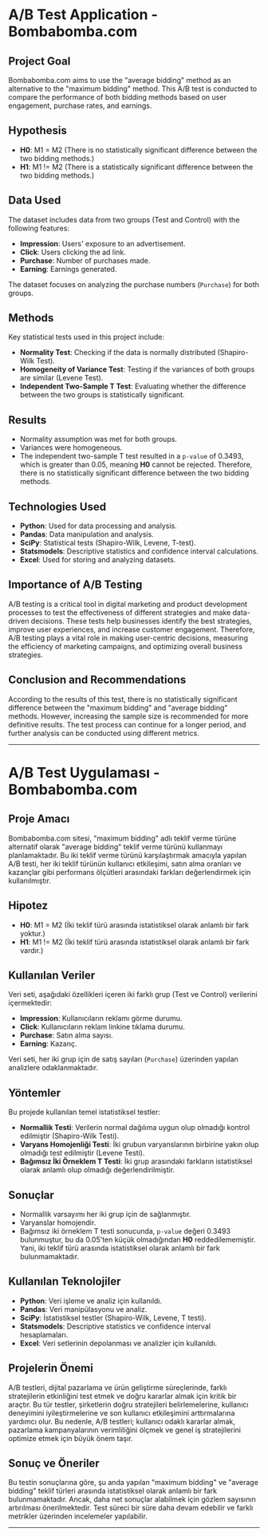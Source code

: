 # A/B Test Application - Bombabomba.com

## Project Goal

Bombabomba.com aims to use the "average bidding" method as an alternative to the "maximum bidding" method. This A/B test is conducted to compare the performance of both bidding methods based on user engagement, purchase rates, and earnings.

## Hypothesis

- **H0**: M1 = M2 (There is no statistically significant difference between the two bidding methods.)
- **H1**: M1 != M2 (There is a statistically significant difference between the two bidding methods.)

## Data Used

The dataset includes data from two groups (Test and Control) with the following features:
- **Impression**: Users' exposure to an advertisement.
- **Click**: Users clicking the ad link.
- **Purchase**: Number of purchases made.
- **Earning**: Earnings generated.

The dataset focuses on analyzing the purchase numbers (`Purchase`) for both groups.

## Methods

Key statistical tests used in this project include:

- **Normality Test**: Checking if the data is normally distributed (Shapiro-Wilk Test).
- **Homogeneity of Variance Test**: Testing if the variances of both groups are similar (Levene Test).
- **Independent Two-Sample T Test**: Evaluating whether the difference between the two groups is statistically significant.

## Results

- Normality assumption was met for both groups.
- Variances were homogeneous.
- The independent two-sample T test resulted in a `p-value` of 0.3493, which is greater than 0.05, meaning **H0** cannot be rejected. Therefore, there is no statistically significant difference between the two bidding methods.

## Technologies Used

- **Python**: Used for data processing and analysis.
- **Pandas**: Data manipulation and analysis.
- **SciPy**: Statistical tests (Shapiro-Wilk, Levene, T-test).
- **Statsmodels**: Descriptive statistics and confidence interval calculations.
- **Excel**: Used for storing and analyzing datasets.

## Importance of A/B Testing

A/B testing is a critical tool in digital marketing and product development processes to test the effectiveness of different strategies and make data-driven decisions. These tests help businesses identify the best strategies, improve user experiences, and increase customer engagement. Therefore, A/B testing plays a vital role in making user-centric decisions, measuring the efficiency of marketing campaigns, and optimizing overall business strategies.

## Conclusion and Recommendations

According to the results of this test, there is no statistically significant difference between the "maximum bidding" and "average bidding" methods. However, increasing the sample size is recommended for more definitive results. The test process can continue for a longer period, and further analysis can be conducted using different metrics.

----

# A/B Test Uygulaması - Bombabomba.com

## Proje Amacı

Bombabomba.com sitesi, "maximum bidding" adlı teklif verme türüne alternatif olarak "average bidding" teklif verme türünü kullanmayı planlamaktadır. Bu iki teklif verme türünü karşılaştırmak amacıyla yapılan A/B testi, her iki teklif türünün kullanıcı etkileşimi, satın alma oranları ve kazançlar gibi performans ölçütleri arasındaki farkları değerlendirmek için kullanılmıştır.

## Hipotez

- **H0**: M1 = M2 (İki teklif türü arasında istatistiksel olarak anlamlı bir fark yoktur.)
- **H1**: M1 != M2 (İki teklif türü arasında istatistiksel olarak anlamlı bir fark vardır.)

## Kullanılan Veriler

Veri seti, aşağıdaki özellikleri içeren iki farklı grup (Test ve Control) verilerini içermektedir:
- **Impression**: Kullanıcıların reklamı görme durumu.
- **Click**: Kullanıcıların reklam linkine tıklama durumu.
- **Purchase**: Satın alma sayısı.
- **Earning**: Kazanç.

Veri seti, her iki grup için de satış sayıları (`Purchase`) üzerinden yapılan analizlere odaklanmaktadır.

## Yöntemler

Bu projede kullanılan temel istatistiksel testler:

- **Normallik Testi**: Verilerin normal dağılıma uygun olup olmadığı kontrol edilmiştir (Shapiro-Wilk Testi).
- **Varyans Homojenliği Testi**: İki grubun varyanslarının birbirine yakın olup olmadığı test edilmiştir (Levene Testi).
- **Bağımsız İki Örneklem T Testi**: İki grup arasındaki farkların istatistiksel olarak anlamlı olup olmadığı değerlendirilmiştir.

## Sonuçlar

- Normallik varsayımı her iki grup için de sağlanmıştır.
- Varyanslar homojendir.
- Bağımsız iki örneklem T testi sonucunda, `p-value` değeri 0.3493 bulunmuştur, bu da 0.05'ten küçük olmadığından **H0** reddedilememiştir. Yani, iki teklif türü arasında istatistiksel olarak anlamlı bir fark bulunmamaktadır.

## Kullanılan Teknolojiler

- **Python**: Veri işleme ve analiz için kullanıldı.
- **Pandas**: Veri manipülasyonu ve analiz.
- **SciPy**: İstatistiksel testler (Shapiro-Wilk, Levene, T testi).
- **Statsmodels**: Descriptive statistics ve confidence interval hesaplamaları.
- **Excel**: Veri setlerinin depolanması ve analizler için kullanıldı.

## Projelerin Önemi

A/B testleri, dijital pazarlama ve ürün geliştirme süreçlerinde, farklı stratejilerin etkinliğini test etmek ve doğru kararlar almak için kritik bir araçtır. Bu tür testler, şirketlerin doğru stratejileri belirlemelerine, kullanıcı deneyimini iyileştirmelerine ve son kullanıcı etkileşimini arttırmalarına yardımcı olur. Bu nedenle, A/B testleri; kullanıcı odaklı kararlar almak, pazarlama kampanyalarının verimliliğini ölçmek ve genel iş stratejilerini optimize etmek için büyük önem taşır.

## Sonuç ve Öneriler

Bu testin sonuçlarına göre, şu anda yapılan "maximum bidding" ve "average bidding" teklif türleri arasında istatistiksel olarak anlamlı bir fark bulunmamaktadır. Ancak, daha net sonuçlar alabilmek için gözlem sayısının artırılması önerilmektedir. Test süreci bir süre daha devam edebilir ve farklı metrikler üzerinden incelemeler yapılabilir.

---

